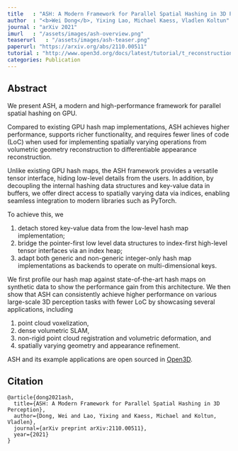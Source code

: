 ```yaml
---
title   : "ASH: A Modern Framework for Parallel Spatial Hashing in 3D Perception"
author  : "<b>Wei Dong</b>, Yixing Lao, Michael Kaess, Vladlen Koltun"
journal : "arXiv 2021"
imurl   : "/assets/images/ash-overview.png"
teaserurl   : "/assets/images/ash-teaser.png"
paperurl: "https://arxiv.org/abs/2110.00511"
tutorial : "http://www.open3d.org/docs/latest/tutorial/t_reconstruction_system/index.html"
categories: Publication
---
```


## Abstract
We present ASH, a modern and high-performance framework for parallel spatial hashing on GPU. 

Compared to existing GPU hash map implementations, ASH achieves higher performance, supports richer functionality, and requires fewer lines of code (LoC) when used for implementing spatially varying operations from volumetric geometry reconstruction to differentiable appearance reconstruction. 

Unlike existing GPU hash maps, the ASH framework provides a versatile tensor interface, hiding low-level details from the users. In addition, by decoupling the internal hashing data structures and key-value data in buffers, we offer direct access to spatially varying data via indices, enabling seamless integration to modern libraries such as PyTorch. 

To achieve this, we 
1. detach stored key-value data from the low-level hash map implementation; 
2. bridge the pointer-first low level data structures to index-first high-level tensor interfaces via an index heap; 
3. adapt both generic and non-generic integer-only hash map implementations as backends to operate on multi-dimensional keys. 

We first profile our hash map against state-of-the-art hash maps on synthetic data to show the performance gain from this architecture. We then show that ASH can consistently achieve higher performance on various large-scale 3D perception tasks with fewer LoC by showcasing several applications, including 
1. point cloud voxelization, 
2. dense volumetric SLAM, 
3. non-rigid point cloud registration and volumetric deformation, and 
4. spatially varying geometry and appearance refinement. 

ASH and its example applications are open sourced in [Open3D](https://open3d.org).

## Citation
```
@article{dong2021ash,
  title={ASH: A Modern Framework for Parallel Spatial Hashing in 3D Perception},
  author={Dong, Wei and Lao, Yixing and Kaess, Michael and Koltun, Vladlen},
  journal={arXiv preprint arXiv:2110.00511},
  year={2021}
}
```